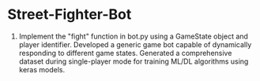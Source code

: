 # Street-Fighter-Bot
 1. Implement the "fight" function in  bot.py using a  GameState object and player identifier. Developed a generic game bot capable of dynamically responding to different game states. Generated a  comprehensive dataset during single-player mode for training ML/DL algorithms using keras models.
